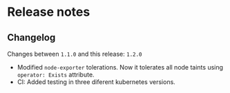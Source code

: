 # Release notes

## Changelog

Changes between `1.1.0` and this release: `1.2.0`

- Modified `node-exporter` tolerations. Now it tolerates all node taints using `operator: Exists` attribute.
- CI: Added testing in three diferent kubernetes versions.
